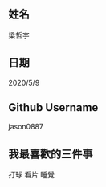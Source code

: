 
姓名
----
梁哲宇

日期
----
2020/5/9

Github Username
---------------
jason0887

我最喜歡的三件事
---------------
打球 看片 睡覺
